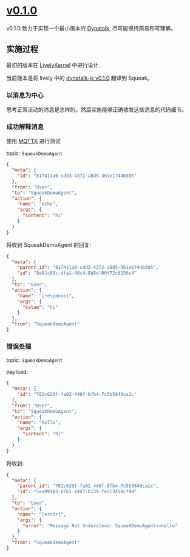 # [v0.1.0](https://github.com/wwj718/dynatalk-squeak/tree/v0.1.0)

v0.1.0 致力于实现一个最小版本的 [Dynatalk](https://wwj718.github.io/post/%E7%BC%96%E7%A8%8B/autonomous-agent-in-roblox/#dynatalk), 尽可能保持简易和可理解。

## 实施过程

最初的版本在 [LivelyKernel](https://github.com/LivelyKernel/LivelyKernel) 中进行设计.

当前版本是将 lively 中的 [dynatalk-js v0.1.0](https://github.com/wwj718/dynatalk-js/blob/main/docs/0.1.0.md) 翻译到 Squeak。

### 以消息为中心

思考正常流动的消息是怎样的。然后实施能够正确收发这些消息的代码细节。

### 成功解释消息

使用 [MQTTX](https://mqttx.app) 进行测试


topic: `SqueakDemoAgent`

```json
{
  "meta": {
    "id": "817411a0-cdd3-4372-a8d5-361e17440305"
  },
  "from": "User",
  "to": "SqueakDemoAgent",
  "action": {
    "name": "echo",
    "args": {
      "content": "hi"
    }
  }
}
```

将收到 SqueakDemoAgent 的回复:

```json
{
  "meta": {
    "parent_id": "817411a0-cdd3-4372-a8d5-361e17440305",
    "id": "9a81c80c-dfa1-48c4-8b8d-00f72c6556c4"
  },
  "to": "User",
  "action": {
    "name": "[response]",
    "args": {
      "value": "hi"
    }
  },
  "from": "SqueakDemoAgent"
}
```

### 错误处理

topic: `SqueakDemoAgent`

payload:

```json
{
  "meta": {
    "id": "781c620f-fa02-440f-8fb4-7c5b5849ca1c"
  },
  "from": "User",
  "to": "SqueakDemoAgent",
  "action": {
    "name": "hello",
    "args": {
      "content": "hi"
    }
  }
}
```

将收到:

```json
{
  "meta": {
    "parent_id": "781c620f-fa02-440f-8fb4-7c5b5849ca1c",
    "id": "cea99183-b7b1-44d7-b139-fe3c3450cf9d"
  },
  "to": "User",
  "action": {
    "name": "[error]",
    "args": {
      "error": "Message Not Understood: SqueakDemoAgent>>hello"
    }
  },
  "from": "SqueakDemoAgent"
}
```

